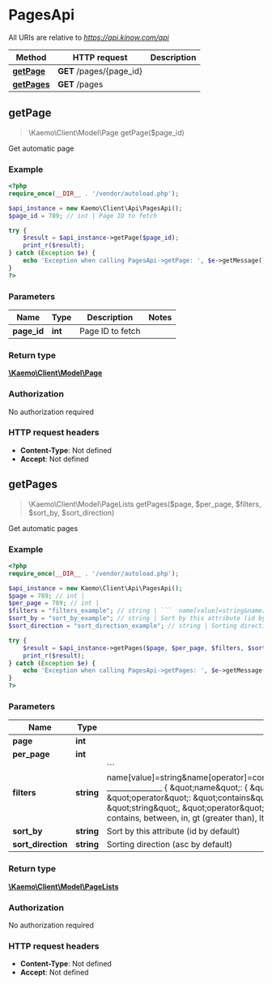 # PagesApi

All URIs are relative to *https://api.kinow.com/api*

Method | HTTP request | Description
------------- | ------------- | -------------
[**getPage**](#getPage) | **GET** /pages/{page_id} | 
[**getPages**](#getPages) | **GET** /pages | 


## **getPage**
> \Kaemo\Client\Model\Page getPage($page_id)



Get automatic page

### Example
```php
<?php
require_once(__DIR__ . '/vendor/autoload.php');

$api_instance = new Kaemo\Client\Api\PagesApi();
$page_id = 789; // int | Page ID to fetch

try {
    $result = $api_instance->getPage($page_id);
    print_r($result);
} catch (Exception $e) {
    echo 'Exception when calling PagesApi->getPage: ', $e->getMessage(), PHP_EOL;
}
?>
```

### Parameters

Name | Type | Description  | Notes
------------- | ------------- | ------------- | -------------
 **page_id** | **int**| Page ID to fetch |

### Return type

[**\Kaemo\Client\Model\Page**](#Page)

### Authorization

No authorization required

### HTTP request headers

 - **Content-Type**: Not defined
 - **Accept**: Not defined

## **getPages**
> \Kaemo\Client\Model\PageLists getPages($page, $per_page, $filters, $sort_by, $sort_direction)



Get automatic pages

### Example
```php
<?php
require_once(__DIR__ . '/vendor/autoload.php');

$api_instance = new Kaemo\Client\Api\PagesApi();
$page = 789; // int | 
$per_page = 789; // int | 
$filters = "filters_example"; // string | ```  name[value]=string&name[operator]=contains&date_add[value]=string&date_add[operator]=lt  _______________  {      \"name\": {          \"value\": \"string\",          \"operator\": \"contains\"      },      \"date_add\": {          \"value\": \"string\",          \"operator\": \"lt\"      }  } ```  Operator can be: strict, contains, between, in, gt (greater than), lt (lower than).
$sort_by = "sort_by_example"; // string | Sort by this attribute (id by default)
$sort_direction = "sort_direction_example"; // string | Sorting direction (asc by default)

try {
    $result = $api_instance->getPages($page, $per_page, $filters, $sort_by, $sort_direction);
    print_r($result);
} catch (Exception $e) {
    echo 'Exception when calling PagesApi->getPages: ', $e->getMessage(), PHP_EOL;
}
?>
```

### Parameters

Name | Type | Description  | Notes
------------- | ------------- | ------------- | -------------
 **page** | **int**|  | [optional]
 **per_page** | **int**|  | [optional]
 **filters** | **string**| &#x60;&#x60;&#x60;  name[value]&#x3D;string&amp;name[operator]&#x3D;contains&amp;date_add[value]&#x3D;string&amp;date_add[operator]&#x3D;lt  _______________  {      \&quot;name\&quot;: {          \&quot;value\&quot;: \&quot;string\&quot;,          \&quot;operator\&quot;: \&quot;contains\&quot;      },      \&quot;date_add\&quot;: {          \&quot;value\&quot;: \&quot;string\&quot;,          \&quot;operator\&quot;: \&quot;lt\&quot;      }  } &#x60;&#x60;&#x60;  Operator can be: strict, contains, between, in, gt (greater than), lt (lower than). | [optional]
 **sort_by** | **string**| Sort by this attribute (id by default) | [optional]
 **sort_direction** | **string**| Sorting direction (asc by default) | [optional]

### Return type

[**\Kaemo\Client\Model\PageLists**](#PageLists)

### Authorization

No authorization required

### HTTP request headers

 - **Content-Type**: Not defined
 - **Accept**: Not defined

